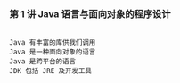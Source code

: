 <!--
 * @Description:
 * @Author: jinxiaojian
 * @Email: jinxiaojian@youxin.com
 * @LastEditors: 靳肖健
 * @Date: 2019-04-07 03:47:56
 * @LastEditTime: 2019-04-07 03:52:43
 -->

### 第 1 讲 Java 语言与面向对象的程序设计

```

Java 有丰富的库供我们调用
Java 是一种面向对象的语言
Java 是跨平台的语言
JDK 包括 JRE 及开发工具

```
